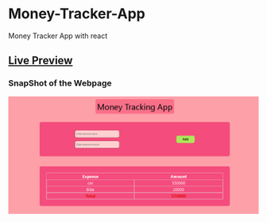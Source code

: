 # Money-Tracker-App
Money Tracker App with react

## [Live Preview](https://money-ttracking.netlify.app/)

### SnapShot of the Webpage

![StreetStyle](./src/maney-tracking-app-img.PNG)
